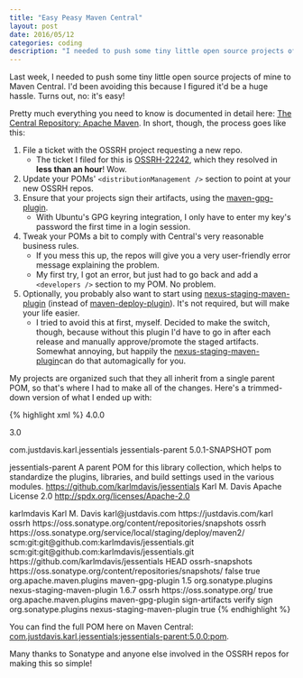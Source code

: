 ```yaml
---
title: "Easy Peasy Maven Central"
layout: post
date: 2016/05/12
categories: coding
description: "I needed to push some tiny little open source projects of mine to Maven Central. I'd been avoiding this because I figured it'd be a huge hassle. Turns out, no: it's easy!"
---
```


Last week, I needed to push some tiny little open source projects of mine to Maven Central. I'd been avoiding this because I figured it'd be a huge hassle. Turns out, no: it's easy!

Pretty much everything you need to know is documented in detail here: [The Central Repository: Apache Maven](http://central.sonatype.org/pages/apache-maven.html). In short, though, the process goes like this:

1. File a ticket with the OSSRH project requesting a new repo.
    * The ticket I filed for this is [OSSRH-22242](https://issues.sonatype.org/browse/OSSRH-22242), which they resolved in **less than an hour**! Wow.
2. Update your POMs' `<distributionManagement />` section to point at your new OSSRH repos.
3. Ensure that your projects sign their artifacts, using the [maven-gpg-plugin](https://maven.apache.org/plugins/maven-gpg-plugin/usage.html).
    * With Ubuntu's GPG keyring integration, I only have to enter my key's password the first time in a login session.
4. Tweak your POMs a bit to comply with Central's very reasonable business rules.
    * If you mess this up, the repos will give you a very user-friendly error message explaining the problem.
    * My first try, I got an error, but just had to go back and add a `<developers />` section to my POM. No problem.
5. Optionally, you probably also want to start using [nexus-staging-maven-plugin](https://github.com/sonatype/nexus-maven-plugins/tree/master/staging/maven-plugin) (instead of [maven-deploy-plugin](https://maven.apache.org/plugins/maven-deploy-plugin/)). It's not required, but will make your life easier.
    * I tried to avoid this at first, myself. Decided to make the switch, though, because without this plugin I'd have to go in after each release and manually approve/promote the staged artifacts. Somewhat annoying, but happily the [nexus-staging-maven-plugin](https://github.com/sonatype/nexus-maven-plugins/tree/master/staging/maven-plugin)can do that automagically for you.

My projects are organized such that they all inherit from a single parent POM, so that's where I had to make all of the changes. Here's a trimmed-down version of what I ended up with:

{% highlight xml %}
<project xmlns="http://maven.apache.org/POM/4.0.0" xmlns:xsi="http://www.w3.org/2001/XMLSchema-instance" xsi:schemaLocation="http://maven.apache.org/POM/4.0.0 http://maven.apache.org/xsd/maven-4.0.0.xsd">
  <modelVersion>4.0.0</modelVersion>

  <prerequisites>
    <maven>3.0</maven>
  </prerequisites>

  <groupId>com.justdavis.karl.jessentials</groupId>
  <artifactId>jessentials-parent</artifactId>
  <version>5.0.1-SNAPSHOT</version>
  <packaging>pom</packaging>

  <name>jessentials-parent</name>
  <description>
    A parent POM for this library collection, which helps to standardize 
    the plugins, libraries, and build settings used in the various modules.
  </description>
  <url>https://github.com/karlmdavis/jessentials</url>
  <organization>
    <name>Karl M. Davis</name>
  </organization>
  <licenses>
    <license>
      <name>Apache License 2.0</name>
      <url>http://spdx.org/licenses/Apache-2.0</url>
    </license>
  </licenses>

  <developers>
    <developer>
      <id>karlmdavis</id>
      <name>Karl M. Davis</name>
      <email>karl@justdavis.com</email>
      <url>https://justdavis.com/karl</url>
    </developer>
  </developers>

  <distributionManagement>
    <!-- Deploy these open source projects to the public OSSRH repositories, 
      per http://central.sonatype.org/pages/apache-maven.html. This helps ensure 
      that the releases land in the Maven Central repos. -->
    <snapshotRepository>
      <id>ossrh</id>
      <url>https://oss.sonatype.org/content/repositories/snapshots</url>
    </snapshotRepository>
    <repository>
      <id>ossrh</id>
      <url>https://oss.sonatype.org/service/local/staging/deploy/maven2/</url>
    </repository>
  </distributionManagement>

  <scm>
    <!-- URL format taken from http://www.sonatype.com/people/2009/09/maven-tips-and-tricks-using-github/ -->
    <connection>scm:git:git@github.com:karlmdavis/jessentials.git</connection>
    <developerConnection>scm:git:git@github.com:karlmdavis/jessentials.git</developerConnection>
    <url>https://github.com/karlmdavis/jessentials</url>
    <tag>HEAD</tag>
  </scm>

  <repositories>
    <repository>
      <id>ossrh-snapshots</id>
      <url>https://oss.sonatype.org/content/repositories/snapshots/</url>
      <releases>
        <enabled>false</enabled>
      </releases>
      <snapshots>
        <enabled>true</enabled>
      </snapshots>
    </repository>
  </repositories>

  <build>
    <pluginManagement>
      <plugins>
        <plugin>
          <groupId>org.apache.maven.plugins</groupId>
          <artifactId>maven-gpg-plugin</artifactId>
          <version>1.5</version>
        </plugin>
        <plugin>
          <groupId>org.sonatype.plugins</groupId>
          <artifactId>nexus-staging-maven-plugin</artifactId>
          <version>1.6.7</version>
          <configuration>
            <serverId>ossrh</serverId>
            <nexusUrl>https://oss.sonatype.org/</nexusUrl>
            <autoReleaseAfterClose>true</autoReleaseAfterClose>
          </configuration>
        </plugin>
      </plugins>
    </pluginManagement>
    <plugins>
      <plugin>
        <groupId>org.apache.maven.plugins</groupId>
        <artifactId>maven-gpg-plugin</artifactId>
        <executions>
          <execution>
            <!-- Ensure that all artifacts get signed prior to being deployed. 
              This is required for all artifacts heading to the Maven Central repo, but 
              is a good idea in general. -->
            <id>sign-artifacts</id>
            <phase>verify</phase>
            <goals>
              <goal>sign</goal>
            </goals>
          </execution>
        </executions>
      </plugin>
      <plugin>
        <!-- Specifying this plugin here replaces the default deploy plugin in 
          the lifecycle: this plugin will be used to deploy artifacts. This is great 
          for interacting with OSSRH and deploying to Maven Central. However, it can 
          be disabled in descendant projects by setting 'extensions' to false. -->
        <groupId>org.sonatype.plugins</groupId>
        <artifactId>nexus-staging-maven-plugin</artifactId>
        <extensions>true</extensions>
      </plugin>
    </plugins>
  </build>

</project>
{% endhighlight %}

You can find the full POM here on Maven Central: [com.justdavis.karl.jessentials:jessentials-parent:5.0.0:pom](https://repo1.maven.org/maven2/com/justdavis/karl/jessentials/jessentials-parent/5.0.0/jessentials-parent-5.0.0.pom).

Many thanks to Sonatype and anyone else involved in the OSSRH repos for making this so simple!

